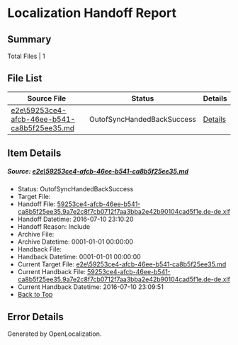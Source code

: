# <a name='report-top'></a> Localization Handoff Report

## Summary
 Total Files | 1

## File List
 Source File | Status | Details 
 ----------- | ------ | ------- 
 [e2e\59253ce4-afcb-46ee-b541-ca8b5f25ee35.md](https://github.com/OpenLocalizationTestOrg/oltest/blob/d13f0030810c6661a750ffb7e56c1b03f618f9f6/e2e/59253ce4-afcb-46ee-b541-ca8b5f25ee35.md) | OutofSyncHandedBackSuccess | [Details](#74715de2b5527de9fbbc8656d23584e259226d9d1)

## Item Details
##### <a name='74715de2b5527de9fbbc8656d23584e259226d9d1'></a> Source: [e2e\59253ce4-afcb-46ee-b541-ca8b5f25ee35.md](https://github.com/OpenLocalizationTestOrg/oltest/blob/d13f0030810c6661a750ffb7e56c1b03f618f9f6/e2e/59253ce4-afcb-46ee-b541-ca8b5f25ee35.md)
* Status: OutofSyncHandedBackSuccess
* Target File: 
* Handoff File: [59253ce4-afcb-46ee-b541-ca8b5f25ee35.9a7e2c8f7cb0712f7aa3bba2e42b90104cad5f1e.de-de.xlf](https://github.com/OpenLocalizationTestOrg/olhandoff-e2e/blob/fcf036417618b2f0b2f20efacf90df93b0c2e281/ol-handoff/OpenLocalizationTestOrg/oltest-dede-fly/ci/ht/59253ce4-afcb-46ee-b541-ca8b5f25ee35.9a7e2c8f7cb0712f7aa3bba2e42b90104cad5f1e.de-de.xlf)
* Handoff Datetime: 2016-07-10 23:10:20
* Handoff Reason: Include
* Archive File: 
* Archive Datetime: 0001-01-01 00:00:00
* Handback File: 
* Handback Datetime: 0001-01-01 00:00:00
* Current Target File: [e2e\59253ce4-afcb-46ee-b541-ca8b5f25ee35.md](https://github.com/OpenLocalizationTestOrg/oltest-dede-fly/blob/787a241fd90d84bc9d9bef5d348eebfd4c7f2190/e2e/59253ce4-afcb-46ee-b541-ca8b5f25ee35.md)
* Current Handback File: [59253ce4-afcb-46ee-b541-ca8b5f25ee35.9a7e2c8f7cb0712f7aa3bba2e42b90104cad5f1e.de-de.xlf](https://github.com/OpenLocalizationTestOrg/olhandback-e2e/blob/faf9288c8ba120034b3d50408075183ca5ba5d09/ol-handback/OpenLocalizationTestOrg/oltest-dede-fly/ci/ht/59253ce4-afcb-46ee-b541-ca8b5f25ee35.9a7e2c8f7cb0712f7aa3bba2e42b90104cad5f1e.de-de.xlf)
* Current Handback Datetime: 2016-07-10 23:09:51
* [Back to Top](#report-top)


## Error Details

Generated by OpenLocalization.
